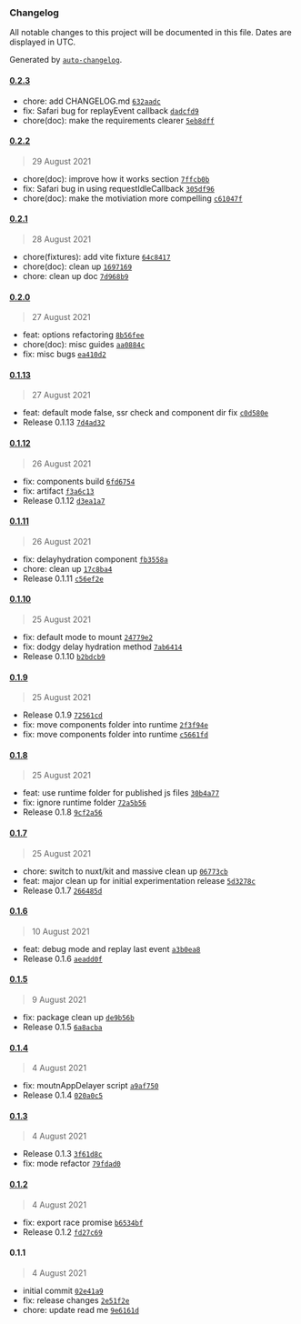 ### Changelog

All notable changes to this project will be documented in this file. Dates are displayed in UTC.

Generated by [`auto-changelog`](https://github.com/CookPete/auto-changelog).

#### [0.2.3](https://github.com/harlan-zw/nuxt-delay-hydration/compare/0.2.2...0.2.3)

- chore: add CHANGELOG.md [`632aadc`](https://github.com/harlan-zw/nuxt-delay-hydration/commit/632aadc477f774f6b6e1acd2cf4be2ded564b1f1)
- fix: Safari bug for replayEvent callback [`dadcfd9`](https://github.com/harlan-zw/nuxt-delay-hydration/commit/dadcfd9fc270d1aa7b4bc1697ed774e0418e41e1)
- chore(doc): make the requirements clearer [`5eb8dff`](https://github.com/harlan-zw/nuxt-delay-hydration/commit/5eb8dffe6c0fcd0415f104a8343a442e3dfb5e76)

#### [0.2.2](https://github.com/harlan-zw/nuxt-delay-hydration/compare/0.2.1...0.2.2)

> 29 August 2021

- chore(doc): improve how it works section [`7ffcb0b`](https://github.com/harlan-zw/nuxt-delay-hydration/commit/7ffcb0b0c3476af81671ad8988a0eebca7e4fee1)
- fix: Safari bug in using requestIdleCallback [`305df96`](https://github.com/harlan-zw/nuxt-delay-hydration/commit/305df9623078e4d13c9bfcf31df1d2e6946c6097)
- chore(doc): make the motiviation more compelling [`c61047f`](https://github.com/harlan-zw/nuxt-delay-hydration/commit/c61047f52abf5130a84b01edd4703caaf4fa9f26)

#### [0.2.1](https://github.com/harlan-zw/nuxt-delay-hydration/compare/0.2.0...0.2.1)

> 28 August 2021

- chore(fixtures): add vite fixture [`64c8417`](https://github.com/harlan-zw/nuxt-delay-hydration/commit/64c84177d8fded29fb7b6e57db8f4ee97e6a18ad)
- chore(doc): clean up [`1697169`](https://github.com/harlan-zw/nuxt-delay-hydration/commit/16971697c307070a6839b1ef7c888e5744b47e4e)
- chore: clean up doc [`7d968b9`](https://github.com/harlan-zw/nuxt-delay-hydration/commit/7d968b90fb2a70a2b5952ae4b9b2d47b03501b91)

#### [0.2.0](https://github.com/harlan-zw/nuxt-delay-hydration/compare/0.1.13...0.2.0)

> 27 August 2021

- feat: options refactoring [`8b56fee`](https://github.com/harlan-zw/nuxt-delay-hydration/commit/8b56feedd1ce47653e675d0863c1d48333043f9e)
- chore(doc): misc guides [`aa0884c`](https://github.com/harlan-zw/nuxt-delay-hydration/commit/aa0884ce3a48a79e015ee326efb43c95e4c2587f)
- fix: misc bugs [`ea410d2`](https://github.com/harlan-zw/nuxt-delay-hydration/commit/ea410d268809fa221052c90a3b489d214f4b1ec1)

#### [0.1.13](https://github.com/harlan-zw/nuxt-delay-hydration/compare/0.1.12...0.1.13)

> 27 August 2021

- feat: default mode false, ssr check and component dir fix [`c0d580e`](https://github.com/harlan-zw/nuxt-delay-hydration/commit/c0d580eef1f35075f6bf80500f61c5fa50dc8571)
- Release 0.1.13 [`7d4ad32`](https://github.com/harlan-zw/nuxt-delay-hydration/commit/7d4ad3243049b4efb92d8caf7f38d66240e103e8)

#### [0.1.12](https://github.com/harlan-zw/nuxt-delay-hydration/compare/0.1.11...0.1.12)

> 26 August 2021

- fix: components build [`6fd6754`](https://github.com/harlan-zw/nuxt-delay-hydration/commit/6fd6754de27804af5db301f8e46795ba8fbbbc73)
- fix: artifact [`f3a6c13`](https://github.com/harlan-zw/nuxt-delay-hydration/commit/f3a6c13267a40b46bb94eca82b37487c6c0344a9)
- Release 0.1.12 [`d3ea1a7`](https://github.com/harlan-zw/nuxt-delay-hydration/commit/d3ea1a75919c89cc269bc8b485dec1c4570a427c)

#### [0.1.11](https://github.com/harlan-zw/nuxt-delay-hydration/compare/0.1.10...0.1.11)

> 26 August 2021

- fix: delayhydration component [`fb3558a`](https://github.com/harlan-zw/nuxt-delay-hydration/commit/fb3558ab9c9bfc4b22135cf0cea280ad1c239ee2)
- chore: clean up [`17c8ba4`](https://github.com/harlan-zw/nuxt-delay-hydration/commit/17c8ba4e26dbf99f2bc15bf5062c4732de9ef980)
- Release 0.1.11 [`c56ef2e`](https://github.com/harlan-zw/nuxt-delay-hydration/commit/c56ef2ef666bada8b3949ac3c656e8db12bde1fb)

#### [0.1.10](https://github.com/harlan-zw/nuxt-delay-hydration/compare/0.1.9...0.1.10)

> 25 August 2021

- fix: default mode to mount [`24779e2`](https://github.com/harlan-zw/nuxt-delay-hydration/commit/24779e2072c698231f4b772594a7ea7f34d3668c)
- fix: dodgy delay hydration method [`7ab6414`](https://github.com/harlan-zw/nuxt-delay-hydration/commit/7ab6414f76a8e39567d31d2617a0f4bdd5424000)
- Release 0.1.10 [`b2bdcb9`](https://github.com/harlan-zw/nuxt-delay-hydration/commit/b2bdcb96769f4117b7ac1f8e990cd4af2616e8c7)

#### [0.1.9](https://github.com/harlan-zw/nuxt-delay-hydration/compare/0.1.8...0.1.9)

> 25 August 2021

- Release 0.1.9 [`72561cd`](https://github.com/harlan-zw/nuxt-delay-hydration/commit/72561cd5da07d80fde1c8b2e29343d8896a63185)
- fix: move components folder into runtime [`2f3f94e`](https://github.com/harlan-zw/nuxt-delay-hydration/commit/2f3f94e944d033fb27ab76a7f6dbce86fbf12577)
- fix: move components folder into runtime [`c5661fd`](https://github.com/harlan-zw/nuxt-delay-hydration/commit/c5661fde92223729a0eccf3e4144ae58478a0bf1)

#### [0.1.8](https://github.com/harlan-zw/nuxt-delay-hydration/compare/0.1.7...0.1.8)

> 25 August 2021

- feat: use runtime folder for published js files [`30b4a77`](https://github.com/harlan-zw/nuxt-delay-hydration/commit/30b4a771bac5b4fbfad4a8f1922c4f1edbac7487)
- fix: ignore runtime folder [`72a5b56`](https://github.com/harlan-zw/nuxt-delay-hydration/commit/72a5b56b705f9a7f2534c5842957ff676c2f20e1)
- Release 0.1.8 [`9cf2a56`](https://github.com/harlan-zw/nuxt-delay-hydration/commit/9cf2a563cb2d292e60358ad83aa7aff705004807)

#### [0.1.7](https://github.com/harlan-zw/nuxt-delay-hydration/compare/0.1.6...0.1.7)

> 25 August 2021

- chore: switch to nuxt/kit and massive clean up [`06773cb`](https://github.com/harlan-zw/nuxt-delay-hydration/commit/06773cb82f696a93b1a83289b4f10ba42cda1ff4)
- feat: major clean up for initial experimentation release [`5d3278c`](https://github.com/harlan-zw/nuxt-delay-hydration/commit/5d3278cdd3db157b65e8aa429b129156e99bd69a)
- Release 0.1.7 [`266485d`](https://github.com/harlan-zw/nuxt-delay-hydration/commit/266485dbbdba423e9a7ac8ad9e5832cff15691cb)

#### [0.1.6](https://github.com/harlan-zw/nuxt-delay-hydration/compare/0.1.5...0.1.6)

> 10 August 2021

- feat: debug mode and replay last event [`a3b0ea8`](https://github.com/harlan-zw/nuxt-delay-hydration/commit/a3b0ea815c1f37c88bfd4be97f7344189db710b2)
- Release 0.1.6 [`aeadd0f`](https://github.com/harlan-zw/nuxt-delay-hydration/commit/aeadd0f0aff7aee3a88870655248f23f14fd4187)

#### [0.1.5](https://github.com/harlan-zw/nuxt-delay-hydration/compare/0.1.4...0.1.5)

> 9 August 2021

- fix: package clean up [`de9b56b`](https://github.com/harlan-zw/nuxt-delay-hydration/commit/de9b56b571bae1f98dfd91e0426947fd4414275e)
- Release 0.1.5 [`6a8acba`](https://github.com/harlan-zw/nuxt-delay-hydration/commit/6a8acbac6ba79daa5c4a7199c26ed6cb290d595d)

#### [0.1.4](https://github.com/harlan-zw/nuxt-delay-hydration/compare/0.1.3...0.1.4)

> 4 August 2021

- fix: moutnAppDelayer script [`a9af750`](https://github.com/harlan-zw/nuxt-delay-hydration/commit/a9af750deb2eb7dee7cf085171e1fc2f64bbe2f7)
- Release 0.1.4 [`020a0c5`](https://github.com/harlan-zw/nuxt-delay-hydration/commit/020a0c59914644ee8c73119941d4099e8caea538)

#### [0.1.3](https://github.com/harlan-zw/nuxt-delay-hydration/compare/0.1.2...0.1.3)

> 4 August 2021

- Release 0.1.3 [`3f61d8c`](https://github.com/harlan-zw/nuxt-delay-hydration/commit/3f61d8c16e5bd4a43d1225f2b142b87811355bf6)
- fix: mode refactor [`79fdad0`](https://github.com/harlan-zw/nuxt-delay-hydration/commit/79fdad088a9372d8e9192fef1398e56b81880278)

#### [0.1.2](https://github.com/harlan-zw/nuxt-delay-hydration/compare/0.1.1...0.1.2)

> 4 August 2021

- fix: export race promise [`b6534bf`](https://github.com/harlan-zw/nuxt-delay-hydration/commit/b6534bff0eab920158c4fb90420c471e7e967645)
- Release 0.1.2 [`fd27c69`](https://github.com/harlan-zw/nuxt-delay-hydration/commit/fd27c6960f8e9f53d4936d808f03dfacf19c88f7)

#### 0.1.1

> 4 August 2021

- initial commit [`02e41a9`](https://github.com/harlan-zw/nuxt-delay-hydration/commit/02e41a9ee1bbe617c0ac7d4d42c8d33aeddf6d91)
- fix: release changes [`2e51f2e`](https://github.com/harlan-zw/nuxt-delay-hydration/commit/2e51f2e40e04926dfcc29b5fe0851fa1843e34e9)
- chore: update read me [`9e6161d`](https://github.com/harlan-zw/nuxt-delay-hydration/commit/9e6161da8f539b6d41d3ac1999d49068c6eea5e8)
